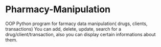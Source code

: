 # Pharmacy-Manipulation
OOP Python program for farmacy data manipulation( drugs, clients, transactions)
You can add, delete, update, search for a drug/client/transaction, also you can display certain informations about them.
